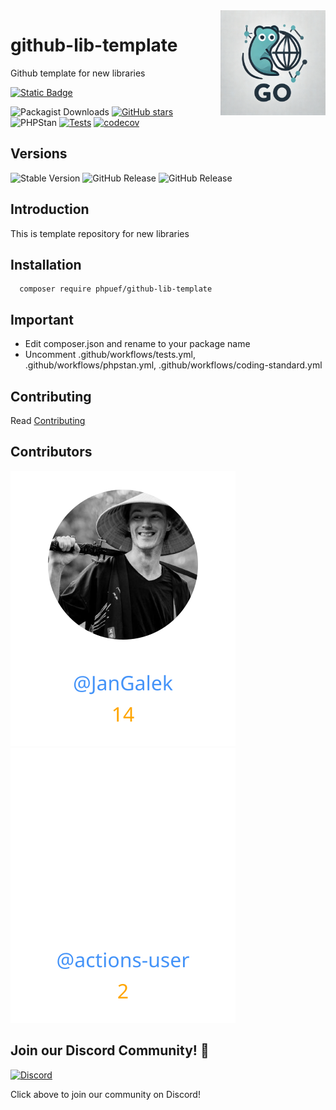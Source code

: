 <img align=right width="168" src="docs/gouef_logo.png">

# github-lib-template
Github template for new libraries

[![Static Badge](https://img.shields.io/badge/Github-phpuef%2Fgithub--lib--template-blue?style=for-the-badge&logo=github&link=github.com%2Fgouef%2Fgithub-lib-template)](https://github.com/phpuef/github-lib-template)

![Packagist Downloads](https://img.shields.io/packagist/dt/phpuef/github-lib-template)
[![GitHub stars](https://img.shields.io/github/stars/phpuef/github-lib-template?style=social)](https://github.com/phpuef/github-lib-template/stargazers)
![PHPStan](https://github.com/phpuef/github-lib-template/actions/workflows/phpstan.yml/badge.svg)
[![Tests](https://github.com/phpuef/github-lib-template/actions/workflows/tests.yml/badge.svg)](https://github.com/phpuef/github-lib-template/actions/workflows/tests.yml)
[![codecov](https://codecov.io/github/phpuef/github-lib-template/branch/main/graph/badge.svg?token=YUG8EMH6Q8)](https://codecov.io/github/phpuef/github-lib-template)


## Versions
![Stable Version](https://img.shields.io/github/v/release/phpuef/github-lib-template?label=Stable&labelColor=green)
![GitHub Release](https://img.shields.io/github/v/release/phpuef/github-lib-template?label=RC&include_prereleases&filter=*rc*&logoSize=diago)
![GitHub Release](https://img.shields.io/github/v/release/phpuef/github-lib-template?label=Beta&include_prereleases&filter=*beta*&logoSize=diago)


## Introduction

This is template repository for new libraries


## Installation

```shell
  composer require phpuef/github-lib-template
```

## Important

- Edit composer.json and rename to your package name
- Uncomment .github/workflows/tests.yml, .github/workflows/phpstan.yml, .github/workflows/coding-standard.yml

## Contributing

Read [Contributing](CONTRIBUTING.md)

## Contributors

<div>
<span>
  <a href="https://github.com/JanGalek"><img src="https://raw.githubusercontent.com/phpuef/github-lib-template/refs/heads/contributors-svg/.github/contributors/JanGalek.svg" alt="JanGalek" /></a>
</span>
<span>
  <a href="https://github.com/actions-user"><img src="https://raw.githubusercontent.com/phpuef/github-lib-template/refs/heads/contributors-svg/.github/contributors/actions-user.svg" alt="actions-user" /></a>
</span>
</div>

## Join our Discord Community! 🎉

[![Discord](https://img.shields.io/discord/1334331501462163509?style=for-the-badge&logo=discord&logoColor=white&logoSize=auto&label=Community%20discord&labelColor=blue&link=https%3A%2F%2Fdiscord.gg%2FwjGqeWFnqK
)](https://discord.gg/wjGqeWFnqK)

Click above to join our community on Discord!
